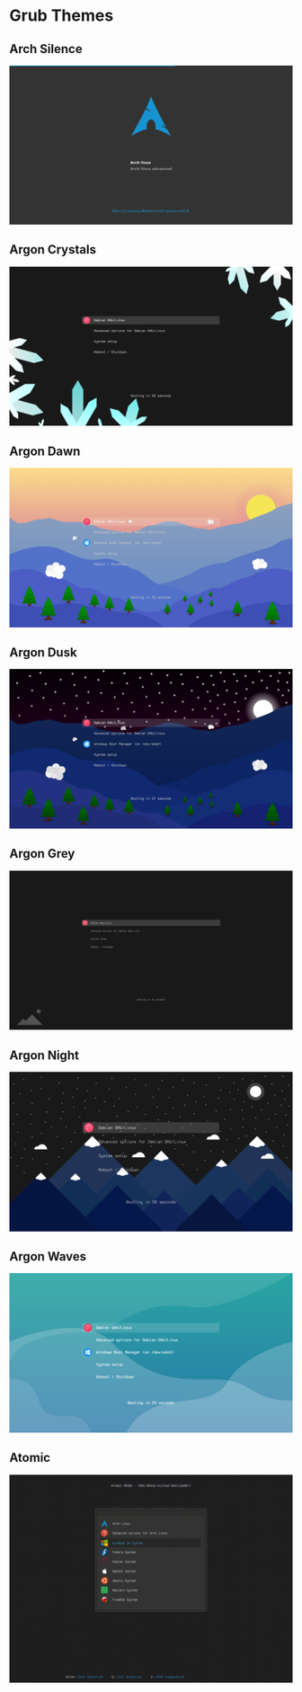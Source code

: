 # Grub Themes

## Arch Silence

![](arch-silence/preview.png)

## Argon Crystals

![](argon-crystals/preview.png)

## Argon Dawn

![](argon-dawn/preview.png)

## Argon Dusk

![](argon-dusk/preview.png)

## Argon Grey

![](argon-grey/preview.png)

## Argon Night

![](argon-night/preview.png)

## Argon Waves

![](argon-waves/preview.png)

## Atomic

![](atomic/preview.png)
